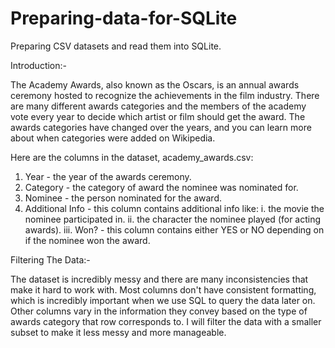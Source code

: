 # Preparing-data-for-SQLite
Preparing CSV datasets and read them into SQLite.

Introduction:-

The Academy Awards, also known as the Oscars, is an annual awards ceremony hosted to recognize the achievements in the film industry. There are many different awards categories and the members of the academy vote every year to decide which artist or film should get the award. The awards categories have changed over the years, and you can learn more about when categories were added on Wikipedia.

Here are the columns in the dataset, academy_awards.csv:

1. Year - the year of the awards ceremony.
2. Category - the category of award the nominee was nominated for.
3. Nominee - the person nominated for the award.
4. Additional Info - this column contains additional info like:
  i. the movie the nominee participated in.
  ii. the character the nominee played (for acting awards).
  iii. Won? - this column contains either YES or NO depending on if the nominee won the award.
 
Filtering The Data:-

The dataset is incredibly messy and there are many inconsistencies that make it hard to work with. Most columns don't have consistent formatting, which is incredibly important when we use SQL to query the data later on. Other columns vary in the information they convey based on the type of awards category that row corresponds to.
I will filter the data with a smaller subset to make it less messy and more manageable.
